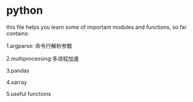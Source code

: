 # python
this file helps you learn some of important modules and functions, so far contains:

1.argparse: 命令行解析参数

2.multiprocessing:多进程加速

3.pandas

4.xarray

5.useful functions

